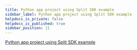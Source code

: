 ```yaml
---
title: Python app project using Split SDK example
sidebar_label: Python app project using Split SDK example
helpdocs_is_private: false
helpdocs_is_published: true
sidebar_position: 11
---
```


<p>
  <button hidden style={{borderRadius:'8px', border:'1px', fontFamily:'Courier New', fontWeight:'800', textAlign:'left'}}> help.split.io link: https://help.split.io/hc/en-us/articles/360015416172-Python-App-Project-using-Split-SDK-example </button>
</p>

[Python app project using Split SDK example](https://github.com/Split-Community/Split-SDKs-Examples/tree/main/Python-SDK)